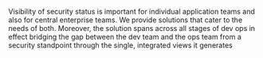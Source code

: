 Visibility of security status is important for individual application teams and also for central enterprise teams. We provide solutions that cater to the needs of both. Moreover, the solution spans across all stages of dev ops in effect bridging the gap between the dev team and the ops team from a security standpoint through the single, integrated views it generates